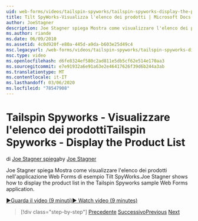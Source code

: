 ```yaml
---
uid: web-forms/videos/tailspin-spyworks/tailspin-spyworks-display-the-product-list
title: Tilt SpyWorks-Visualizza l'elenco dei prodotti | Microsoft Docs
author: JoeStagner
description: Joe Stagner spiega Mostra come visualizzare l'elenco dei prodotti nell'applicazione Web Forms di esempio Tilt SpyWorks.
ms.author: riande
ms.date: 06/09/2010
ms.assetid: 4c0d920f-e80a-445d-a9da-b603e25d49c4
msc.legacyurl: /web-forms/videos/tailspin-spyworks/tailspin-spyworks-display-the-product-list
msc.type: video
ms.openlocfilehash: d6fe8324ef580c2ad811e5db5cf62e514e170aa3
ms.sourcegitcommit: e7e91932a6e91a63e2e46417626f39d6b244a3ab
ms.translationtype: MT
ms.contentlocale: it-IT
ms.lasthandoff: 03/06/2020
ms.locfileid: "78547908"
---
```

# <a name="tailspin-spyworks---display-the-product-list"></a><span data-ttu-id="c86a2-103">Tailspin Spyworks - Visualizzare l'elenco dei prodotti</span><span class="sxs-lookup"><span data-stu-id="c86a2-103">Tailspin Spyworks - Display the Product List</span></span>

<span data-ttu-id="c86a2-104">di [Joe Stagner spiega](https://github.com/JoeStagner)</span><span class="sxs-lookup"><span data-stu-id="c86a2-104">by [Joe Stagner](https://github.com/JoeStagner)</span></span>

<span data-ttu-id="c86a2-105">Joe Stagner spiega Mostra come visualizzare l'elenco dei prodotti nell'applicazione Web Forms di esempio Tilt SpyWorks.</span><span class="sxs-lookup"><span data-stu-id="c86a2-105">Joe Stagner shows how to display the product list in the Tailspin Spyworks sample Web Forms application.</span></span>

[<span data-ttu-id="c86a2-106">&#9654;Guarda il video (9 minuti)</span><span class="sxs-lookup"><span data-stu-id="c86a2-106">&#9654; Watch video (9 minutes)</span></span>](https://channel9.msdn.com/Blogs/ASP-NET-Site-Videos/tailspin-spyworks-display-the-product-list)

> [!div class="step-by-step"]
> <span data-ttu-id="c86a2-107">[Precedente](tailspin-spyworks-category-menu.md)
> [Successivo](tailspin-spyworks-display-per-product-details.md)</span><span class="sxs-lookup"><span data-stu-id="c86a2-107">[Previous](tailspin-spyworks-category-menu.md)
[Next](tailspin-spyworks-display-per-product-details.md)</span></span>
